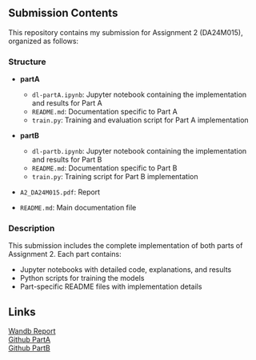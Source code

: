 ## Submission Contents

This repository contains my submission for Assignment 2 (DA24M015), organized as follows:

### Structure
- **partA**
  - `dl-partA.ipynb`: Jupyter notebook containing the implementation and results for Part A
  - `README.md`: Documentation specific to Part A
  - `train.py`: Training and evaluation script for Part A implementation

- **partB**
  - `dl-partb.ipynb`: Jupyter notebook containing the implementation and results for Part B
  - `README.md`: Documentation specific to Part B
  - `train.py`: Training script for Part B implementation

- `A2_DA24M015.pdf`: Report 
- `README.md`: Main documentation file 

### Description
This submission includes the complete implementation of both parts of Assignment 2. Each part contains:
- Jupyter notebooks with detailed code, explanations, and results
- Python scripts for training the models
- Part-specific README files with implementation details

## Links
[Wandb Report](https://api.wandb.ai/links/da24m015-iitm/4rain58f)  
[Github PartA](https://github.com/Rajnishmaurya/da6401_assignment2/tree/main/partA)  
[Github PartB](https://github.com/Rajnishmaurya/da6401_assignment2/tree/main/partB)